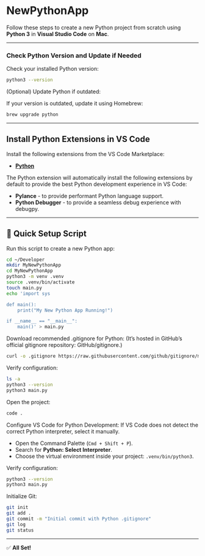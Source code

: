 # NewPythonApp

Follow these steps to create a new Python project from scratch using **Python 3** in **Visual Studio Code** on **Mac**.

---

### Check Python Version and Update if Needed

Check your installed Python version:
```bash
python3 --version
```
(Optional) Update Python if outdated:

If your version is outdated, update it using Homebrew:
```bash
brew upgrade python
```

---

## Install Python Extensions in VS Code

Install the following extensions from the VS Code Marketplace:

- **[Python](https://marketplace.visualstudio.com/items?itemName=ms-python.python)**

The Python extension will automatically install the following extensions by default to provide the best Python development experience in VS Code:

- **Pylance** - to provide performant Python language support.
- **Python Debugger** - to provide a seamless debug experience with debugpy.

---

## 🚀 Quick Setup Script
Run this script to create a new Python app:
```bash
cd ~/Developer              
mkdir MyNewPythonApp       
cd MyNewPythonApp          
python3 -m venv .venv       
source .venv/bin/activate   
touch main.py               
echo 'import sys

def main():
    print("My New Python App Running!")

if __name__ == "__main__":
    main()' > main.py 
```
Download recommended .gitignore for Python:
(It’s hosted in GitHub’s official gitignore repository: GitHub/gitignore.)
```bash
curl -o .gitignore https://raw.githubusercontent.com/github/gitignore/main/Python.gitignore 
``` 

Verify configuration:
```bash
ls -a
python3 --version
python3 main.py
```

Open the project:
```bash
code .
```

Configure VS Code for Python Development:
If VS Code does not detect the correct Python interpreter, select it manually.
- Open the Command Palette (`Cmd + Shift + P`).
- Search for **Python: Select Interpreter**.
- Choose the virtual environment inside your project: `.venv/bin/python3`.

Verify configuration:
```bash
python3 --version
python3 main.py
```

Initialize Git:
```bash
git init
git add .
git commit -m "Initial commit with Python .gitignore"
git log
git status
```

---


✅ **All Set!**
